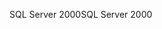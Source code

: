 <span data-ttu-id="ac685-101">SQL Server 2000</span><span class="sxs-lookup"><span data-stu-id="ac685-101">SQL Server 2000</span></span>